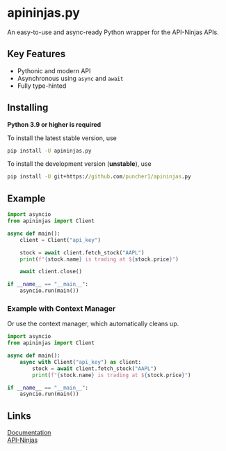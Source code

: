# apininjas.py

An easy-to-use and async-ready Python wrapper for the API-Ninjas APIs.


## Key Features

* Pythonic and modern API
* Asynchronous using `async` and `await`
* Fully type-hinted


## Installing

**Python 3.9 or higher is required**

To install the latest stable version, use
```cmd
pip install -U apininjas.py
```

To install the development version (**unstable**), use
```cmd
pip install -U git+https://github.com/puncher1/apininjas.py
```


## Example

```python
import asyncio
from apininjas import Client

async def main():
    client = Client("api_key")

    stock = await client.fetch_stock("AAPL")
    print(f"{stock.name} is trading at ${stock.price}")

    await client.close()

if __name__ == "__main__":
    asyncio.run(main())
```
### Example with Context Manager
Or use the context manager, which automatically cleans up.
```python
import asyncio
from apininjas import Client

async def main():
    async with Client("api_key") as client:
        stock = await client.fetch_stock("AAPL")
        print(f"{stock.name} is trading at ${stock.price}")

if __name__ == "__main__":
    asyncio.run(main())
```


## Links
[Documentation][1] <br>
[API-Ninjas][2]


[1]: https://apininjaspy.rtfd.org/latest
[2]: https://api-ninjas.com
